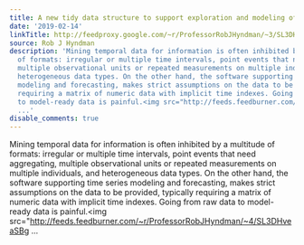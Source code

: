 ```yaml
---
title: A new tidy data structure to support exploration and modeling of temporal data
date: '2019-02-14'
linkTitle: http://feedproxy.google.com/~r/ProfessorRobJHyndman/~3/SL3DHveaSBg/
source: Rob J Hyndman
description: 'Mining temporal data for information is often inhibited by a multitude
  of formats: irregular or multiple time intervals, point events that need aggregating,
  multiple observational units or repeated measurements on multiple individuals, and
  heterogeneous data types. On the other hand, the software supporting time series
  modeling and forecasting, makes strict assumptions on the data to be provided, typically
  requiring a matrix of numeric data with implicit time indexes. Going from raw data
  to model-ready data is painful.<img src="http://feeds.feedburner.com/~r/ProfessorRobJHyndman/~4/SL3DHveaSBg
  ...'
disable_comments: true
---
```

Mining temporal data for information is often inhibited by a multitude of formats: irregular or multiple time intervals, point events that need aggregating, multiple observational units or repeated measurements on multiple individuals, and heterogeneous data types. On the other hand, the software supporting time series modeling and forecasting, makes strict assumptions on the data to be provided, typically requiring a matrix of numeric data with implicit time indexes. Going from raw data to model-ready data is painful.<img src="http://feeds.feedburner.com/~r/ProfessorRobJHyndman/~4/SL3DHveaSBg ...